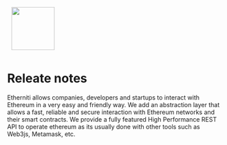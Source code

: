 <p class="centered">
  <img src="../../images/app.png" width="100px" style="padding: 10px;" />
</p>

# Releate notes

Etherniti allows companies, developers and startups to interact with Ethereum in a very easy and friendly way. We add an abstraction layer that allows a fast, reliable and secure interaction with Ethereum networks and their smart contracts. We provide a fully featured High Performance REST API to operate ethereum as its usually done with other tools such as Web3js, Metamask, etc.